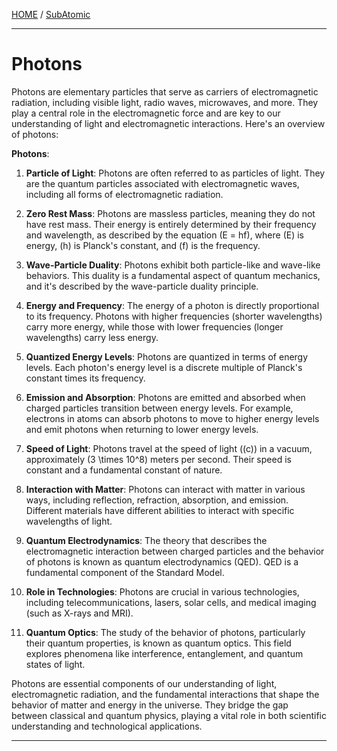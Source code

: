 [HOME](/README.md) / [SubAtomic](/assets/docs/universe/subAtomic/readme.md)   

--------------------------      

# Photons   

Photons are elementary particles that serve as carriers of electromagnetic radiation, including visible light, radio waves, microwaves, and more. They play a central role in the electromagnetic force and are key to our understanding of light and electromagnetic interactions. Here's an overview of photons:

**Photons**:

1. **Particle of Light**: Photons are often referred to as particles of light. They are the quantum particles associated with electromagnetic waves, including all forms of electromagnetic radiation.

2. **Zero Rest Mass**: Photons are massless particles, meaning they do not have rest mass. Their energy is entirely determined by their frequency and wavelength, as described by the equation \(E = hf\), where \(E\) is energy, \(h\) is Planck's constant, and \(f\) is the frequency.

3. **Wave-Particle Duality**: Photons exhibit both particle-like and wave-like behaviors. This duality is a fundamental aspect of quantum mechanics, and it's described by the wave-particle duality principle.

4. **Energy and Frequency**: The energy of a photon is directly proportional to its frequency. Photons with higher frequencies (shorter wavelengths) carry more energy, while those with lower frequencies (longer wavelengths) carry less energy.

5. **Quantized Energy Levels**: Photons are quantized in terms of energy levels. Each photon's energy level is a discrete multiple of Planck's constant times its frequency.

6. **Emission and Absorption**: Photons are emitted and absorbed when charged particles transition between energy levels. For example, electrons in atoms can absorb photons to move to higher energy levels and emit photons when returning to lower energy levels.

7. **Speed of Light**: Photons travel at the speed of light (\(c\)) in a vacuum, approximately \(3 \times 10^8\) meters per second. Their speed is constant and a fundamental constant of nature.

8. **Interaction with Matter**: Photons can interact with matter in various ways, including reflection, refraction, absorption, and emission. Different materials have different abilities to interact with specific wavelengths of light.

9. **Quantum Electrodynamics**: The theory that describes the electromagnetic interaction between charged particles and the behavior of photons is known as quantum electrodynamics (QED). QED is a fundamental component of the Standard Model.

10. **Role in Technologies**: Photons are crucial in various technologies, including telecommunications, lasers, solar cells, and medical imaging (such as X-rays and MRI).

11. **Quantum Optics**: The study of the behavior of photons, particularly their quantum properties, is known as quantum optics. This field explores phenomena like interference, entanglement, and quantum states of light.

Photons are essential components of our understanding of light, electromagnetic radiation, and the fundamental interactions that shape the behavior of matter and energy in the universe. They bridge the gap between classical and quantum physics, playing a vital role in both scientific understanding and technological applications.     


----------------------        




